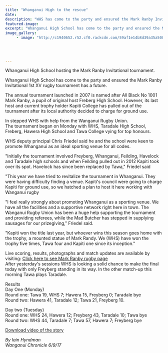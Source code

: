 ```yaml
---
title: "Whanganui High to the rescue"
date: 
description: "WHS has come to the party and ensured the Mark Ranby Invitational 1st XV rugby tournament has a future..."
featured-image: 
excerpt: "Whanganui High School has come to the party and ensured the Mark Ranby Invitational 1st XV rugby tournament has a future."
image_gallery:
	 - image: "http://c1940652.r52.cf0.rackcdn.com/59af1e14b8d39a35a50006f1/mark-ranby-invit-photo-that-was-in-chron.jpg"
	
	
	
	
---
```


<p class="element element-paragraph"><span>Whanganui High School hosting the Mark Ranby Invitational tournament.</span></p>
<p class="element element-paragraph">Whanganui High School has come to the party and ensured the Mark Ranby Invitational 1st XV rugby tournament has a future.</p>
<p class="element element-paragraph">The annual tournament launched in 2007 is named after All Black No 1001 Mark Ranby, a pupil of original host Freberg High School. However, its last host and current trophy holder Kapiti College has pulled out of the tournament after its local authority decided to charge for ground use.</p>
<p class="element element-paragraph">In stepped WHS with help from the Wanganui Rugby Union.<br />The tournament began on Monday with WHS, Taradale High School, Freberg, Hawera High School and Tawa College vying for top honours.</p>
<p class="element element-paragraph">WHS deputy principal Chris Friedel said he and the school were keen to promote Whanganui as an ideal sporting venue for all codes.</p>
<p class="element element-paragraph">"Initially the tournament involved Freyberg, Whanganui, Feilding, Havelock and Taradale high schools and when Feilding pulled out in 2012 Kapiti took over its spot. Havelock has since been replaced by Tawa," Friedel said</p>
<p class="element element-paragraph">"This year we have tried to revitalize the tournament in Whanganui. They were having difficulty finding a venue. Kapiti's council were going to charge Kapiti for ground use, so we hatched a plan to host it here working with Wanganui rugby</p>
<p class="element element-paragraph">"I feel really strongly about promoting Whanganui as a sporting venue. We have all the facilities and a supportive network right here in town. The Wanganui Rugby Union has been a huge help supporting the tournament and providing referees, while the Mad Butcher has stepped in supplying sausages for our prizegiving," Friedel said.</p>
<p class="element element-paragraph">"Kapiti won the title last year, but whoever wins this season goes home with the trophy, a mounted statue of Mark Randy. We (WHS) have won the trophy five times, Tawa four and Kapiti one since its inception."</p>
<p class="element element-paragraph">Live scoring, results, photographs and match updates are available by visiting:&nbsp;<a href="https://sites.google.com/wanganuihigh.school.nz/markranby2017/home" target="_blank">Click here to see Mark Ranby rugby page</a><br />After yesterday's sessions WHS is looking a solid chance to make the final today with only Freyberg standing in its way. In the other match-up this morning Tawa plays Taradale.</p>
<p class="element element-paragraph">Results<br />Day One (Monday)<br />Round one: Tawa 19, WHS 7; Hawera 15, Freyberg 0; Taradale bye<br />Round two: Hawera 41, Taradale 12; Tawa 21, Freyberg 10.</p>
<p class="element element-paragraph">Day two (Tuesday)<br />Round one: WHS 24, Hawera 12; Freyberg 43, Taradale 10; Tawa bye<br />Round two: WHS 44, Taradale 7; Tawa 57, Hawera 7; Freyberg bye</p>
<p class="element element-paragraph"><a href="http://www.nzherald.co.nz/wanganui-chronicle/news/article.cfm?c_id=1503426&amp;objectid=11917451">Download video of the story</a></p>
<p class="element element-paragraph"><em>By Iain Hyndman</em><br /><em>Wanganui Chronicle 6/9/17</em></p>

